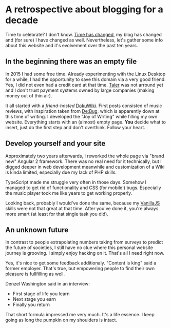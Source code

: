 # A retrospective about blogging for a decade

Time to celebrate? I don't know. [Time has changed](https://www.youtube.com/watch?v=ItJwb7wUFFI), my blog has changed and (for sure) I have changed as well. Nevertheless, let's gather some info about this website and it's evolvement over the past ten years.

## In the beginning there was an empty file

In 2015 I had some free time. Already experimenting with the Linux Desktop for a while, I had the opportunity to save this domain via a very good friend. Yes, I did not even had a credit card at that time. [Taler](https://www.taler.net/) was not arround yet and I don't trust payment systems owned by large companies (making money out of thin air).

It all started with a *friend-hosted* [DokuWiki](https://www.dokuwiki.org/). First posts consisted of music reviews, with inspiration taken from [De:Bug](http://de-bug.de/), which is apparently down at this time of writing. I developed the "Joy of Writing" while filling my own website. Everything starts with an (almost) empty page. **You** decide what to insert, just do the first step and don't overthink. Follow your heart.

## Develop yourself and your site

Approximately two years afterwards, I reworked the whole page via "brand new" Angular 2 framework. There was no real need for it technically, but I digged deeper in web development meanwhile and customization of a Wiki is kinda limited, especially due my lack of PHP skills.

TypeScript made me struggle very often in those days. Somehow I managed to get rid of functionality and CSS (for mobile!) bugs. Especially the music player took me like years to get working properly.

Looking back, probably I would've done the same, because my [VanillaJS](http://vanilla-js.com/) skills were not that great at that time. After you've done it, you're always more smart (at least for that single task you did).

## An unknown future

In contrast to people extrapolating numbers taking from surveys to predict the future of societies, I still have no clue where this personal website journey is grooving. I simply enjoy hacking on it. That's all I need right now.

Yes, it's nice to get some feedback additionaly. "Content is king" said a former employer. That's true, but empowering people to find their own pleasure is fullfilling as well.

Denzel Washington said in an interview:

* First stage of life you learn
* Next stage you earn
* Finally you return

That short formula impressed me very much. It's a life essence. I keep going as long the pumpkin on my shoulders is intact.
